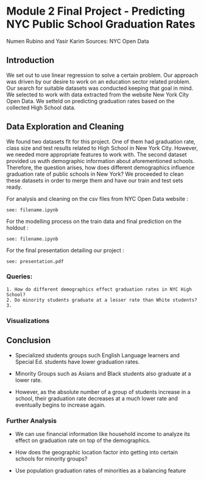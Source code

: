 # Module 2 Final Project - Predicting NYC Public School Graduation Rates
Numen Rubino and Yasir Karim
Sources: NYC Open Data
## Introduction
We set out to use linear regression to solve a certain problem. Our approach was driven by our desire to work on an education sector related problem. Our search for suitable datasets was conducted keeping that goal in mind. We selected to work with data extracted from the website New York City Open Data. We setteld on predicting graduation rates based on the collected High School data.
## Data Exploration and Cleaning
We found two datasets fit for this project. One of them had graduation rate, class size and test results related to High School in New York City. However, we needed more appropriate features to work with. The second dataset provided us wuth demographic information about aforementioned schools. Therefore, the question arises, how does different demographics influence graduation rate of public schools in New York? We proceeded to clean these datasets in order to merge them and have our train and test sets ready.

For analysis and cleaning on the csv files from NYC Open Data website :

`see: filename.ipynb`

For the modelling process on the train data and final prediction on the holdout :

`see: filename.ipynb`

For the final presentation detailing our project :

`see: presentation.pdf`

### Queries:

```
1. How do different demographics effect graduation rates in NYC High School?
2. Do minority students graduate at a lesser rate than White students?
3.
```

### Visualizations

## Conclusion
* Specialized students groups such English Language learners and Special Ed. students have lower graduation rates.

* Minority Groups such as Asians and Black students also graduate at a lower rate.

* However, as the absolute number of a group of students increase in a school, their graduation rate decreases at a much lower rate and eventually begins to increase again.


### Further Analysis
- We can use financial information like household income to analyze its effect on graduation rate on top
of the demographics.

- How does the geographic location factor into getting into certain schools for minority groups?

- Use population graduation rates of minorities as a balancing feature


